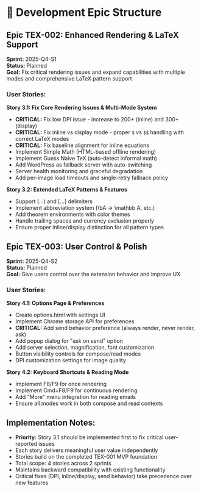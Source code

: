 # 📘 Development Epic Structure

## Epic TEX-002: Enhanced Rendering & LaTeX Support
**Sprint:** 2025-Q4-S1  
**Status:** Planned  
**Goal:** Fix critical rendering issues and expand capabilities with multiple modes and comprehensive LaTeX pattern support

### User Stories:

**Story 3.1: Fix Core Rendering Issues & Multi-Mode System**
- **CRITICAL:** Fix low DPI issue - increase to 200+ (inline) and 300+ (display)
- **CRITICAL:** Fix inline vs display mode - proper `$` vs `$$` handling with correct LaTeX modes
- **CRITICAL:** Fix baseline alignment for inline equations
- Implement Simple Math (HTML-based offline rendering)
- Implement Guess Naive TeX (auto-detect informal math)
- Add WordPress as fallback server with auto-switching
- Server health monitoring and graceful degradation
 - Add per-image load timeouts and single-retry fallback policy

**Story 3.2: Extended LaTeX Patterns & Features**
- Support \(...\) and \[...\] delimiters
- Implement abbreviation system (\bA → \mathbb A, etc.)
- Add theorem environments with color themes
- Handle trailing spaces and currency exclusion properly
- Ensure proper inline/display distinction for all pattern types

## Epic TEX-003: User Control & Polish
**Sprint:** 2025-Q4-S2  
**Status:** Planned  
**Goal:** Give users control over the extension behavior and improve UX

### User Stories:

**Story 4.1: Options Page & Preferences**
- Create options.html with settings UI
- Implement Chrome storage API for preferences
- **CRITICAL:** Add send behavior preference (always render, never render, ask)
- Add popup dialog for "ask on send" option
- Add server selection, magnification, font customization
- Button visibility controls for compose/read modes
- DPI customization settings for image quality

**Story 4.2: Keyboard Shortcuts & Reading Mode**
- Implement F8/F9 for once rendering
- Implement Cmd+F8/F9 for continuous rendering
- Add "More" menu integration for reading emails
- Ensure all modes work in both compose and read contexts

## Implementation Notes:
- **Priority:** Story 3.1 should be implemented first to fix critical user-reported issues
- Each story delivers meaningful user value independently
- Stories build on the completed TEX-001 MVP foundation
- Total scope: 4 stories across 2 sprints
- Maintains backward compatibility with existing functionality
- Critical fixes (DPI, inline/display, send behavior) take precedence over new features
